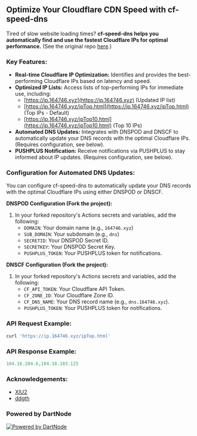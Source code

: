 ## Optimize Your Cloudflare CDN Speed with cf-speed-dns

Tired of slow website loading times? **cf-speed-dns helps you automatically find and use the fastest Cloudflare IPs for optimal performance.** (See the original repo [here](https://github.com/ZhiXuanWang/cf-speed-dns).)

### Key Features:

*   **Real-time Cloudflare IP Optimization:**  Identifies and provides the best-performing Cloudflare IPs based on latency and speed.
*   **Optimized IP Lists:** Access lists of top-performing IPs for immediate use, including:
    *   [https://ip.164746.xyz](https://ip.164746.xyz) (Updated IP list)
    *   [https://ip.164746.xyz/ipTop.html](https://ip.164746.xyz/ipTop.html) (Top IPs - Default)
    *   [https://ip.164746.xyz/ipTop10.html](https://ip.164746.xyz/ipTop10.html) (Top 10 IPs)
*   **Automated DNS Updates:** Integrates with DNSPOD and DNSCF to automatically update your DNS records with the optimal Cloudflare IPs. (Requires configuration, see below).
*   **PUSHPLUS Notification:**  Receive notifications via PUSHPLUS to stay informed about IP updates. (Requires configuration, see below).

### Configuration for Automated DNS Updates:

You can configure cf-speed-dns to automatically update your DNS records with the optimal Cloudflare IPs using either DNSPOD or DNSCF.

**DNSPOD Configuration (Fork the project):**

1.  In your forked repository's Actions secrets and variables, add the following:
    *   `DOMAIN`: Your domain name (e.g., `164746.xyz`)
    *   `SUB_DOMAIN`:  Your subdomain (e.g., `dns`)
    *   `SECRETID`: Your DNSPOD Secret ID.
    *   `SECRETKEY`: Your DNSPOD Secret Key.
    *   `PUSHPLUS_TOKEN`: Your PUSHPLUS token for notifications.

**DNSCF Configuration (Fork the project):**

1.  In your forked repository's Actions secrets and variables, add the following:
    *   `CF_API_TOKEN`: Your Cloudflare API Token.
    *   `CF_ZONE_ID`:  Your Cloudflare Zone ID.
    *   `CF_DNS_NAME`: Your DNS record name (e.g., `dns.164746.xyz`).
    *   `PUSHPLUS_TOKEN`: Your PUSHPLUS token for notifications.

### API Request Example:

```javascript
curl 'https://ip.164746.xyz/ipTop.html'
```

### API Response Example:

```javascript
104.16.204.6,104.18.103.125
```

### Acknowledgements:

*   [XIU2](https://github.com/XIU2/CloudflareSpeedTest)
*   [ddgth](https://github.com/ddgth/cf2dns)

### Powered by DartNode

[![Powered by DartNode](https://dartnode.com/branding/DN-Open-Source-sm.png)](https://dartnode.com "Powered by DartNode - Free VPS for Open Source")